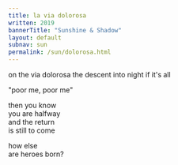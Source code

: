 ```yaml
---
title: la via dolorosa
written: 2019
bannerTitle: "Sunshine & Shadow" 
layout: default
subnav: sun
permalink: /sun/dolorosa.html
---
```


<div class="poem">
on the via dolorosa  
the descent into night  
if it's all  

"poor me, poor me"  

then you know  
you are halfway  
and the return  
is still to come

how else  
are heroes born?
</div>

